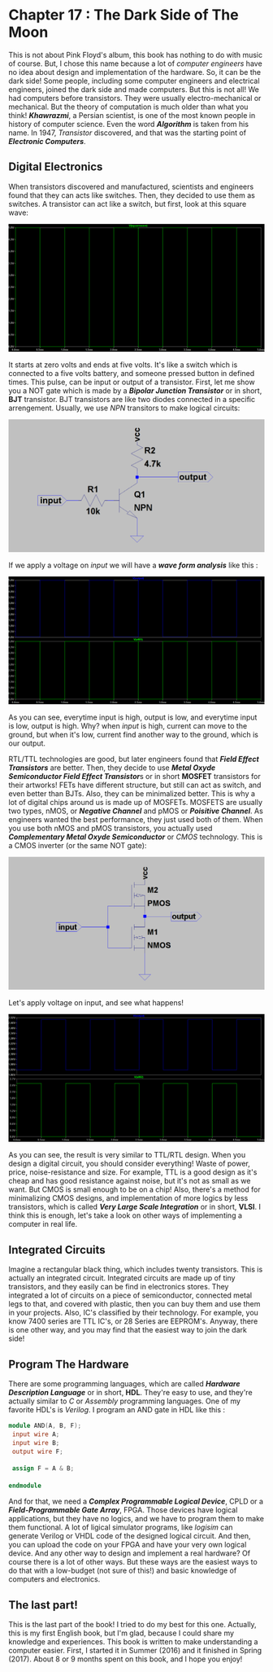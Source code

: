 # Chapter 17 : The Dark Side of The Moon
This is not about Pink Floyd's album, this book has nothing to do with music of course. But, I chose this name because 
a lot of *computer engineers* have no idea about design and implementation of the hardware. So, it can be the dark side! 
Some people, including some computer engineers and electrical engineers, joined the dark side and made computers. But this is 
not all! We had computers before transistors. They were usually electro-mechanical or mechanical. But the theory of computation 
is much older than what you think! ***Khawrazmi***, a Persian scientist, is one of the most known people in history of computer 
science. Even the word ***Algorithm*** is taken from his name. In 1947, *Transistor* discovered, and that was the starting point of 
***Electronic Computers***. 

## Digital Electronics
When transistors discovered and manufactured, scientists and engineers found that they can acts like switches. Then, they decided to use 
them as switches. A transistor can act like a switch, but first, look at this square wave: 

![Square Wave](figures/SquareWave.png)

It starts at zero volts and ends at five volts. It's like a switch which is connected to a five volts battery, and someone pressed button 
in defined times. This pulse, can be input or output of a transistor. First, let me show you a NOT gate which is made by a ***Bipolar Junction
Transistor*** or in short, **BJT** transistor. BJT transistors are like two diodes connected in a specific arrengement. Usually, we use *NPN* transitors
to make logical circuits:

![RTL/TTL NOT gate](figures/NOT-BJT.png)

If we apply a voltage on *input* we will have a ***wave form analysis*** like this : 

![NOT waveforms](figures/NOTWaves.png)

As you can see, everytime input is high, output is low, and everytime input is low, output is high. Why? when *input* is high, 
current can move to the ground, but when it's low, current find another way to the ground, which is our output. 

RTL/TTL technologies are good, but later engineers found that ***Field Effect Transistors*** are better. Then, they decide to use 
***Metal Oxyde Semiconductor Field Effect Transistor***s or in short **MOSFET** transistors for their artworks! FETs have different 
structure, but still can act as switch, and even better than BJTs. Also, they can be minimalized better. This is why a lot of digital 
chips around us is made up of MOSFETs. MOSFETS are usually two types, nMOS, or ***Negative Channel*** and pMOS or ***Poisitive Channel***. 
As engineers wanted the best performance, they just used both of them. When you use both nMOS and pMOS transistors, you actually used 
***Complementary Metal Oxyde Semiconductor*** or *CMOS* technology. This is a CMOS inverter (or the same NOT gate):

![CMOS Inverter](figures/CMOS-Inverter.png)

Let's apply voltage on input, and see what happens! 

![CMOS Waveform analysis](figures/CMOSWaves.png)

As you can see, the result is very similar to TTL/RTL design. When you design a digital circuit, you should consider everything! Waste of power, 
price, noise-resistance and size. For example, TTL is a good design as it's cheap and has good resistance against noise, but it's not as small as 
we want. But CMOS is small enough to be on a chip! Also, there's a method for minimalizing CMOS designs, and implementation of more logics by less
transistors, which is called ***Very Large Scale Integration*** or in short, **VLSI**. I think this is enough, let's take a look on other ways of 
implementing a computer in real life. 

## Integrated Circuits 
Imagine a rectangular black thing, which includes twenty transistors. This is actually an integrated circuit. Integrated circuits 
are made up of tiny transistors, and they easily can be find in electronics stores. They integrated a lot of circuits on a piece of 
semiconductor, connected metal legs to that, and covered with plastic, then you can buy them and use them in your projects. Also, IC's 
classified by their technology. For example, you know 7400 series are TTL IC's, or 28 Series are EEPROM's. Anyway, there is one other way, 
and you may find that the easiest way to join the dark side!

## Program The Hardware 
There are some programming languages, which are called ***Hardware Description Language*** or in short, **HDL**. They're easy to use, 
and they're actually similar to *C* or *Assembly* programming languages. One of my favorite HDL's is *Verilog*. I program an AND gate in 
HDL like this : 

```verilog 
module AND(A, B, F);
 input wire A;
 input wire B;
 output wire F;

 assign F = A & B;

endmodule
```
And for that, we need a ***Complex Programmable Logical Device***, CPLD or a ***Field-Programmable Gate Array***, FPGA. Those devices 
have logical applications, but they have no logics, and we have to program them to make them functional. A lot of ligical simulator programs, 
like *logisim* can generate Verilog or VHDL code of the designed logical circuit. And then, you can upload the code on your FPGA and have your 
very own logical device. And any other way to design and implement a real hardware? Of course there is a lot of other ways. But these ways are 
the easiest ways to do that with a low-budget (not sure of this!) and basic knowledge of computers and electronics. 

## The last part!
This is the last part of the book! I tried to do my best for this one. Actually, this is my first English book, but I'm glad, because I could 
share my knowledge and experiences. This book is written to make understanding a computer easier. First, I started it in Summer (2016) and it finished 
in Spring (2017). About 8 or 9 months spent on this book, and I hope you enjoy!